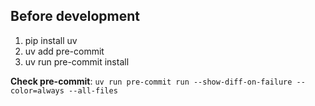 
## Before development
1) pip install uv
2) uv add pre-commit
3) uv run pre-commit install

**Check pre-commit**:
`uv run pre-commit run --show-diff-on-failure --color=always --all-files`
